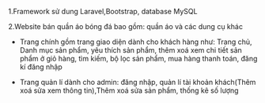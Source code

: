 1.Framework sử dung Laravel,Bootstrap, database MySQL

2.Website bán quần áo bóng đá bao gồm: quần áo và các dung cụ khác
- Trang chính gồm trang giao diện dành cho khách hàng như: Trang chủ, Danh mục sản phẩm, yêu thích sản phẩm, thêm xoá xem chi tiết sản phẩm ở giỏ hàng, tìm kiếm, bộ lọc sản phẩm, mua hàng thanh toán, đăng kí đăng nhập

- Trang quản lí dành cho admin: đăng nhập, quản lí tài khoản khách(Thêm xoá sửa xem thông tin),Thêm xoá sửa sản phẩm, thống kê số lượng